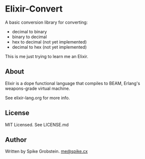 # Elixir-Convert

A basic conversion library for converting:

 * decimal to binary
 * binary to decimal
 * hex to decimal (not yet implemented)
 * decimal to hex (not yet implemented)

This is me just trying to learn me an Elixir.

## About

Elixir is a dope functional language that compiles to BEAM, Erlang's weapons-grade virtual machine.

See elixir-lang.org for more info.

## License

MIT Licensed. See LICENSE.md

## Author

Written by Spike Grobstein. <me@spike.cx>
